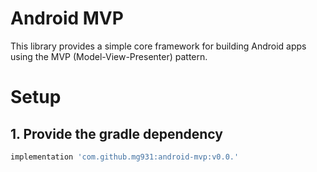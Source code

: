 # Android MVP

This library provides a simple core framework for building Android apps using the MVP (Model-View-Presenter) pattern. 

# Setup 
## 1. Provide the gradle dependency
```gradle
implementation 'com.github.mg931:android-mvp:v0.0.'
